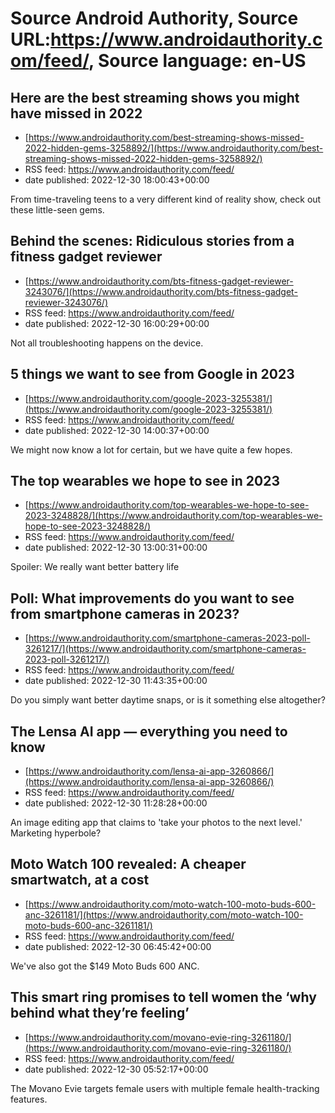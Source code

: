 # Source Android Authority, Source URL:https://www.androidauthority.com/feed/, Source language: en-US

## Here are the best streaming shows you might have missed in 2022
 - [https://www.androidauthority.com/best-streaming-shows-missed-2022-hidden-gems-3258892/](https://www.androidauthority.com/best-streaming-shows-missed-2022-hidden-gems-3258892/)
 - RSS feed: https://www.androidauthority.com/feed/
 - date published: 2022-12-30 18:00:43+00:00

From time-traveling teens to a very different kind of reality show, check out these little-seen gems.

## Behind the scenes: Ridiculous stories from a fitness gadget reviewer
 - [https://www.androidauthority.com/bts-fitness-gadget-reviewer-3243076/](https://www.androidauthority.com/bts-fitness-gadget-reviewer-3243076/)
 - RSS feed: https://www.androidauthority.com/feed/
 - date published: 2022-12-30 16:00:29+00:00

Not all troubleshooting happens on the device.

## 5 things we want to see from Google in 2023
 - [https://www.androidauthority.com/google-2023-3255381/](https://www.androidauthority.com/google-2023-3255381/)
 - RSS feed: https://www.androidauthority.com/feed/
 - date published: 2022-12-30 14:00:37+00:00

We might now know a lot for certain, but we have quite a few hopes.

## The top wearables we hope to see in 2023
 - [https://www.androidauthority.com/top-wearables-we-hope-to-see-2023-3248828/](https://www.androidauthority.com/top-wearables-we-hope-to-see-2023-3248828/)
 - RSS feed: https://www.androidauthority.com/feed/
 - date published: 2022-12-30 13:00:31+00:00

Spoiler: We really want better battery life

## Poll: What improvements do you want to see from smartphone cameras in 2023?
 - [https://www.androidauthority.com/smartphone-cameras-2023-poll-3261217/](https://www.androidauthority.com/smartphone-cameras-2023-poll-3261217/)
 - RSS feed: https://www.androidauthority.com/feed/
 - date published: 2022-12-30 11:43:35+00:00

Do you simply want better daytime snaps, or is it something else altogether?

## The Lensa AI app — everything you need to know
 - [https://www.androidauthority.com/lensa-ai-app-3260866/](https://www.androidauthority.com/lensa-ai-app-3260866/)
 - RSS feed: https://www.androidauthority.com/feed/
 - date published: 2022-12-30 11:28:28+00:00

An image editing app that claims to 'take your photos to the next level.' Marketing hyperbole?

## Moto Watch 100 revealed: A cheaper smartwatch, at a cost
 - [https://www.androidauthority.com/moto-watch-100-moto-buds-600-anc-3261181/](https://www.androidauthority.com/moto-watch-100-moto-buds-600-anc-3261181/)
 - RSS feed: https://www.androidauthority.com/feed/
 - date published: 2022-12-30 06:45:42+00:00

We've also got the $149 Moto Buds 600 ANC.

## This smart ring promises to tell women the ‘why behind what they’re feeling’
 - [https://www.androidauthority.com/movano-evie-ring-3261180/](https://www.androidauthority.com/movano-evie-ring-3261180/)
 - RSS feed: https://www.androidauthority.com/feed/
 - date published: 2022-12-30 05:52:17+00:00

The Movano Evie targets female users with multiple female health-tracking features.
